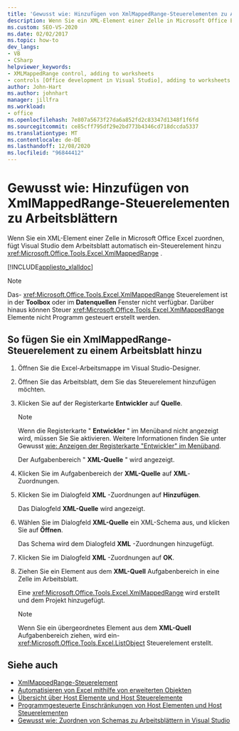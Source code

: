 ```yaml
---
title: 'Gewusst wie: Hinzufügen von XmlMappedRange-Steuerelementen zu Arbeitsblättern'
description: Wenn Sie ein XML-Element einer Zelle in Microsoft Office Excel zuordnen, fügt Visual Studio dem Arbeitsblatt automatisch ein XmlMappedRange-Steuerelement hinzu.
ms.custom: SEO-VS-2020
ms.date: 02/02/2017
ms.topic: how-to
dev_langs:
- VB
- CSharp
helpviewer_keywords:
- XMLMappedRange control, adding to worksheets
- controls [Office development in Visual Studio], adding to worksheets
author: John-Hart
ms.author: johnhart
manager: jillfra
ms.workload:
- office
ms.openlocfilehash: 7e807a5673f27da6a852fd2c83347d1348f1f6fd
ms.sourcegitcommit: ce85cff795df29e2bd773b4346cd718dccda5337
ms.translationtype: MT
ms.contentlocale: de-DE
ms.lasthandoff: 12/08/2020
ms.locfileid: "96844412"
---
```

# <a name="how-to-add-xmlmappedrange-controls-to-worksheets"></a>Gewusst wie: Hinzufügen von XmlMappedRange-Steuerelementen zu Arbeitsblättern
  Wenn Sie ein XML-Element einer Zelle in Microsoft Office Excel zuordnen, fügt Visual Studio dem Arbeitsblatt automatisch ein-Steuerelement hinzu <xref:Microsoft.Office.Tools.Excel.XmlMappedRange> .

 [!INCLUDE[appliesto_xlalldoc](../vsto/includes/appliesto-xlalldoc-md.md)]

> [!NOTE]
> Das- <xref:Microsoft.Office.Tools.Excel.XmlMappedRange> Steuerelement ist in der **Toolbox** oder im **Datenquellen** Fenster nicht verfügbar. Darüber hinaus können Steuer <xref:Microsoft.Office.Tools.Excel.XmlMappedRange> Elemente nicht Programm gesteuert erstellt werden.

## <a name="to-add-an-xmlmappedrange-control-to-a-worksheet"></a>So fügen Sie ein XmlMappedRange-Steuerelement zu einem Arbeitsblatt hinzu

1. Öffnen Sie die Excel-Arbeitsmappe im Visual Studio-Designer.

2. Öffnen Sie das Arbeitsblatt, dem Sie das Steuerelement hinzufügen möchten.

3. Klicken Sie auf der Registerkarte **Entwickler** auf **Quelle**.

    > [!NOTE]
    > Wenn die Registerkarte " **Entwickler** " im Menüband nicht angezeigt wird, müssen Sie Sie aktivieren. Weitere Informationen finden Sie unter Gewusst [wie: Anzeigen der Registerkarte "Entwickler" im Menüband](../vsto/how-to-show-the-developer-tab-on-the-ribbon.md).

     Der Aufgabenbereich " **XML-Quelle** " wird angezeigt.

4. Klicken Sie im Aufgabenbereich der **XML-Quelle** auf **XML**-Zuordnungen.

5. Klicken Sie im Dialogfeld **XML** -Zuordnungen auf **Hinzufügen**.

     Das Dialogfeld **XML-Quelle** wird angezeigt.

6. Wählen Sie im Dialogfeld **XML-Quelle** ein XML-Schema aus, und klicken Sie auf **Öffnen**.

     Das Schema wird dem Dialogfeld **XML** -Zuordnungen hinzugefügt.

7. Klicken Sie im Dialogfeld **XML** -Zuordnungen auf **OK**.

8. Ziehen Sie ein Element aus dem **XML-Quell** Aufgabenbereich in eine Zelle im Arbeitsblatt.

     Eine <xref:Microsoft.Office.Tools.Excel.XmlMappedRange> wird erstellt und dem Projekt hinzugefügt.

    > [!NOTE]
    > Wenn Sie ein übergeordnetes Element aus dem **XML-Quell** Aufgabenbereich ziehen, wird ein- <xref:Microsoft.Office.Tools.Excel.ListObject> Steuerelement erstellt.

## <a name="see-also"></a>Siehe auch
- [XmlMappedRange-Steuerelement](../vsto/xmlmappedrange-control.md)
- [Automatisieren von Excel mithilfe von erweiterten Objekten](../vsto/automating-excel-by-using-extended-objects.md)
- [Übersicht über Host Elemente und Host Steuerelemente](../vsto/host-items-and-host-controls-overview.md)
- [Programmgesteuerte Einschränkungen von Host Elementen und Host Steuerelementen](../vsto/programmatic-limitations-of-host-items-and-host-controls.md)
- [Gewusst wie: Zuordnen von Schemas zu Arbeitsblättern in Visual Studio](../vsto/how-to-map-schemas-to-worksheets-inside-visual-studio.md)
